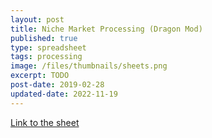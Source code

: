 ```yaml
---
layout: post
title: Niche Market Processing (Dragon Mod)
published: true
type: spreadsheet
tags: processing
image: /files/thumbnails/sheets.png
excerpt: TODO
post-date: 2019-02-28
updated-date: 2022-11-19
---
```


[Link to the sheet](https://docs.google.com/spreadsheets/d/19m_zQTv1eqi55OEjY7nuO59jcUHmvqYBipK0N_g4pnQ/edit?usp=sharing)